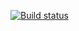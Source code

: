 [![Build status](https://ci.appveyor.com/api/projects/status/jhn405mk62yqanwy?svg=true)](https://ci.appveyor.com/project/Veronika-ui/aqa1-2)
